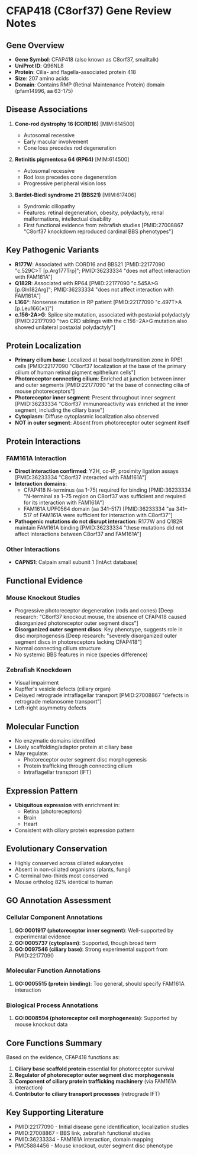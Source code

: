 # CFAP418 (C8orf37) Gene Review Notes

## Gene Overview
- **Gene Symbol**: CFAP418 (also known as C8orf37, smalltalk)
- **UniProt ID**: Q96NL8
- **Protein**: Cilia- and flagella-associated protein 418
- **Size**: 207 amino acids
- **Domain**: Contains RMP (Retinal Maintenance Protein) domain (pfam14996, aa 63-175)

## Disease Associations
1. **Cone-rod dystrophy 16 (CORD16)** [MIM:614500]
   - Autosomal recessive
   - Early macular involvement
   - Cone loss precedes rod degeneration
   
2. **Retinitis pigmentosa 64 (RP64)** [MIM:614500]
   - Autosomal recessive
   - Rod loss precedes cone degeneration
   - Progressive peripheral vision loss

3. **Bardet-Biedl syndrome 21 (BBS21)** [MIM:617406]
   - Syndromic ciliopathy
   - Features: retinal degeneration, obesity, polydactyly, renal malformations, intellectual disability
   - First functional evidence from zebrafish studies [PMID:27008867 "C8orf37 knockdown reproduced cardinal BBS phenotypes"]

## Key Pathogenic Variants
- **R177W**: Associated with CORD16 and BBS21 [PMID:22177090 "c.529C>T [p.Arg177Trp]"; PMID:36233334 "does not affect interaction with FAM161A"]
- **Q182R**: Associated with RP64 [PMID:22177090 "c.545A>G [p.Gln182Arg]"; PMID:36233334 "does not affect interaction with FAM161A"]
- **L166***: Nonsense mutation in RP patient [PMID:22177090 "c.497T>A [p.Leu166(∗)]"]
- **c.156-2A>G**: Splice site mutation, associated with postaxial polydactyly [PMID:22177090 "two CRD siblings with the c.156−2A>G mutation also showed unilateral postaxial polydactyly"]

## Protein Localization
- **Primary cilium base**: Localized at basal body/transition zone in RPE1 cells [PMID:22177090 "C8orf37 localization at the base of the primary cilium of human retinal pigment epithelium cells"]
- **Photoreceptor connecting cilium**: Enriched at junction between inner and outer segments [PMID:22177090 "at the base of connecting cilia of mouse photoreceptors"]
- **Photoreceptor inner segment**: Present throughout inner segment [PMID:36233334 "C8orf37 immunoreactivity was enriched at the inner segment, including the ciliary base"]
- **Cytoplasm**: Diffuse cytoplasmic localization also observed
- **NOT in outer segment**: Absent from photoreceptor outer segment itself

## Protein Interactions
### FAM161A Interaction
- **Direct interaction confirmed**: Y2H, co-IP, proximity ligation assays [PMID:36233334 "C8orf37 interacted with FAM161A"]
- **Interaction domains**:
  - CFAP418 N-terminus (aa 1-75) required for binding [PMID:36233334 "N-terminal aa 1–75 region on C8orf37 was sufficient and required for its interaction with FAM161A"]
  - FAM161A UPF0564 domain (aa 341-517) [PMID:36233334 "aa 341–517 of FAM161A were sufficient for interaction with C8orf37"]
- **Pathogenic mutations do not disrupt interaction**: R177W and Q182R maintain FAM161A binding [PMID:36233334 "these mutations did not affect interactions between C8orf37 and FAM161A"]

### Other Interactions
- **CAPNS1**: Calpain small subunit 1 (IntAct database)

## Functional Evidence

### Mouse Knockout Studies
- Progressive photoreceptor degeneration (rods and cones) [Deep research: "C8orf37 knockout mouse, the absence of CFAP418 caused disorganized photoreceptor outer segment discs"]
- **Disorganized outer segment discs**: Key phenotype, suggests role in disc morphogenesis [Deep research: "severely disorganized outer segment discs in photoreceptors lacking CFAP418"]
- Normal connecting cilium structure
- No systemic BBS features in mice (species difference)

### Zebrafish Knockdown
- Visual impairment
- Kupffer's vesicle defects (ciliary organ)
- Delayed retrograde intraflagellar transport [PMID:27008867 "defects in retrograde melanosome transport"]
- Left-right asymmetry defects

## Molecular Function
- No enzymatic domains identified
- Likely scaffolding/adaptor protein at ciliary base
- May regulate:
  - Photoreceptor outer segment disc morphogenesis
  - Protein trafficking through connecting cilium
  - Intraflagellar transport (IFT)

## Expression Pattern
- **Ubiquitous expression** with enrichment in:
  - Retina (photoreceptors)
  - Brain
  - Heart
- Consistent with ciliary protein expression pattern

## Evolutionary Conservation
- Highly conserved across ciliated eukaryotes
- Absent in non-ciliated organisms (plants, fungi)
- C-terminal two-thirds most conserved
- Mouse ortholog 82% identical to human

## GO Annotation Assessment

### Cellular Component Annotations
1. **GO:0001917 (photoreceptor inner segment)**: Well-supported by experimental evidence
2. **GO:0005737 (cytoplasm)**: Supported, though broad term
3. **GO:0097546 (ciliary base)**: Strong experimental support from PMID:22177090

### Molecular Function Annotations
1. **GO:0005515 (protein binding)**: Too general, should specify FAM161A interaction

### Biological Process Annotations
1. **GO:0008594 (photoreceptor cell morphogenesis)**: Supported by mouse knockout data

## Core Functions Summary
Based on the evidence, CFAP418 functions as:
1. **Ciliary base scaffold protein** essential for photoreceptor survival
2. **Regulator of photoreceptor outer segment disc morphogenesis**
3. **Component of ciliary protein trafficking machinery** (via FAM161A interaction)
4. **Contributor to ciliary transport processes** (retrograde IFT)

## Key Supporting Literature
- PMID:22177090 - Initial disease gene identification, localization studies
- PMID:27008867 - BBS link, zebrafish functional studies
- PMID:36233334 - FAM161A interaction, domain mapping
- PMC5884456 - Mouse knockout, outer segment disc phenotype